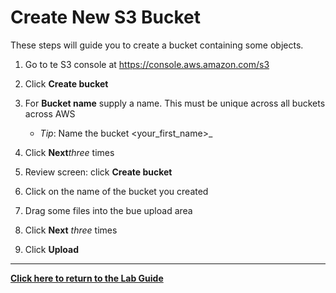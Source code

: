 # Create New S3 Bucket

These steps will guide you to create a bucket containing some objects.

1. Go to te S3 console at <https://console.aws.amazon.com/s3>
1. Click **Create bucket**
1. For **Bucket name** supply a name. This must be unique across all buckets across AWS

    * _Tip_: Name the bucket <your_first_name>_<date in yyyymmm10 format>

1. Click **Next**_three_ times
1. Review screen: click **Create bucket**
1. Click on the name of the bucket you created
1. Drag some files into the bue upload area
1. Click **Next** _three_ times
1. Click **Upload**

---
**[Click here to return to the Lab Guide](../Lab_Guide.md)**